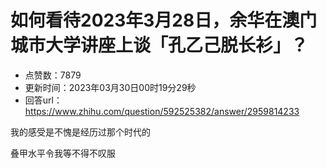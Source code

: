 # 如何看待2023年3月28日，余华在澳门城市大学讲座上谈「孔乙己脱长衫」？
- 点赞数：7879
- 更新时间：2023年03月30日00时19分29秒
- 回答url：https://www.zhihu.com/question/592525382/answer/2959814233
<body>
 <p data-pid="mNXoAGbC">我的感受是不愧是经历过那个时代的</p>
 <p data-pid="LHoXn_Nf">叠甲水平令我等不得不叹服</p>
</body>